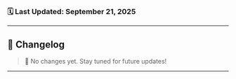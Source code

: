 ### 🗓️ Last Updated: September 21, 2025

---

## 📌 Changelog
> 📝 No changes yet. Stay tuned for future updates!

---
